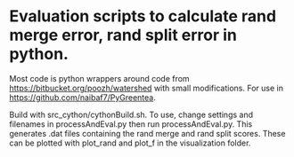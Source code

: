 # Evaluation scripts to calculate rand merge error, rand split error in python.  
Most code is python wrappers around code from https://bitbucket.org/poozh/watershed with small modifications.  For use in https://github.com/naibaf7/PyGreentea.

Build with src_cython/cythonBuild.sh.  To use, change settings and filenames in processAndEval.py then run processAndEval.py.  This generates .dat files containing the rand merge and rand split scores.  These can be plotted with plot_rand and plot_f in the visualization folder.